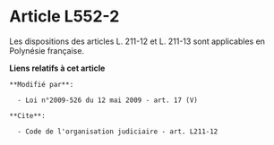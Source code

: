 # Article L552-2

Les dispositions        des articles L. 211-12 et L. 211-13 sont applicables en Polynésie française.

**Liens relatifs à cet article**

	**Modifié par**:

	  - Loi n°2009-526 du 12 mai 2009 - art. 17 (V)

	**Cite**:

	  - Code de l'organisation judiciaire - art. L211-12
